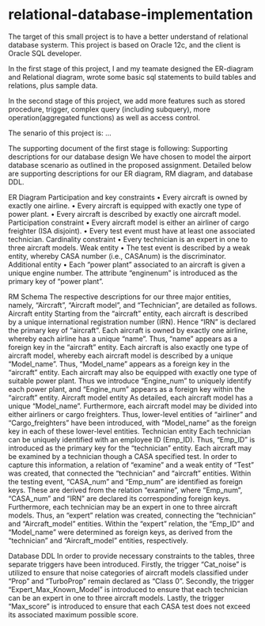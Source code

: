 # relational-database-implementation

The target of this small project is to have a better understand of relational database systerm. This project is based on Oracle 12c, and the client is Oracle SQL developer. 

In the first stage of this project, I and my teamate designed the ER-diagram and Relational diagram, wrote some basic sql statements to build tables and relations, plus sample data.

In the second stage of this project, we add more features such as stored procedure, trigger, complex query (including subquery), more operation(aggregated functions) as well as access control. 

The senario of this project is:
...

The supporting document of the first stage is following:
Supporting descriptions for our database design
We have chosen to model the airport database scenario as outlined in the proposed assignment. Detailed below are supporting descriptions for our ER diagram, RM diagram, and database DDL.

ER Diagram
Participation and key constraints
•	Every aircraft is owned by exactly one airline.
•	Every aircraft is equipped with exactly one type of power plant.
•	Every aircraft is described by exactly one aircraft model.  
Participation constraint
•	Every aircraft model is either an airliner of cargo freighter (ISA disjoint). 
•	Every test event must have at least one associated technician.
Cardinality constraint
•	Every technician is an expert in one to three aircraft models.
Weak entity
•	The test event is described by a weak entity, whereby CASA number (i.e., CASAnum) is the discriminator. 
Additional entity
•	Each “power plant” associated to an aircraft is given a unique engine number. The attribute “enginenum” is introduced as the primary key of “power plant”.

RM Schema
The respective descriptions for our three major entities, namely, “Aircraft”, “Aircraft model”, and “Technician”, are detailed as follows.
Aircraft entity
Starting from the “aircraft” entity, each aircraft is described by a unique international registration number (IRN). Hence “IRN” is declared the primary key of “aircraft”.
Each aircraft is owned by exactly one airline, whereby each airline has a unique “name”. Thus, “name” appears as a foreign key in the “aircraft” entity. 
Each aircraft is also exactly one type of aircraft model, whereby each aircraft model is described by a unique “Model_name”. Thus, “Model_name” appears as a foreign key in the “aircraft” entity. 
Each aircraft may also be equipped with exactly one type of suitable power plant. Thus we introduce “Engine_num” to uniquely identify each power plant, and “Engine_num” appears as a foreign key within the “aircraft” entity. 
Aircraft model entity
As detailed, each aircraft model has a unique “Model_name”. Furthermore, each aircraft model may be divided into either airliners or cargo freighters. Thus, lower-level entities of “airliner” and “Cargo_freighters” have been introduced, with “Model_name” as the foreign key in each of these lower-level entities. 
Technician entity
Each technician can be uniquely identified with an employee ID (Emp_ID). Thus, “Emp_ID” is introduced as the primary key for the “technician” entity. 
Each aircraft may be examined by a technician though a CASA specified test. In order to capture this information, a relation of “examine” and a weak entity of “Test” was created, that connected the “technician” and “aircraft” entities. Within the testing event, “CASA_num” and “Emp_num” are identified as foreign keys. These are derived from the relation “examine”, where “Emp_num”, “CASA_num” and “IRN” are declared its corresponding foreign keys. 
Furthermore, each technician may be an expert in one to three aircraft models. Thus, an “expert” relation was created, connecting the “technician” and “Aircraft_model” entities. Within the “expert” relation, the “Emp_ID” and “Model_name” were determined as foreign keys, as derived from the “technician” and “Aircraft_model” entities, respectively. 

Database DDL
In order to provide necessary constraints to the tables, three separate triggers have been introduced. 
Firstly, the trigger “Cat_noise” is utilized to ensure that noise categories of aircraft models classified under “Prop” and “TurboProp” remain declared as “Class 0”.
Secondly, the trigger “Expert_Max_Known_Model” is introduced to ensure that each technician can be an expert in one to three aircraft models. 
Lastly, the trigger “Max_score” is introduced to ensure that each CASA test does not exceed its associated maximum possible score. 


